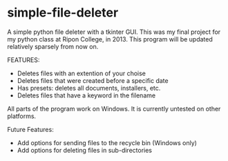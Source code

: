 simple-file-deleter
===================

A simple python file deleter with a tkinter GUI. This was my final project for my python class at Ripon College, in 2013. 
This program will be updated relatively sparsely from now on.

FEATURES:
- Deletes files with an extention of your choise
- Deletes files that were created before a specific date
- Has presets: deletes all documents, installers, etc.
- Deletes files that have a keyword in the filename

All parts of the program work on Windows. It is currently untested on other platforms.

Future Features:
- Add options for sending files to the recycle bin (Windows only)
- Add options for deleting files in sub-directories
